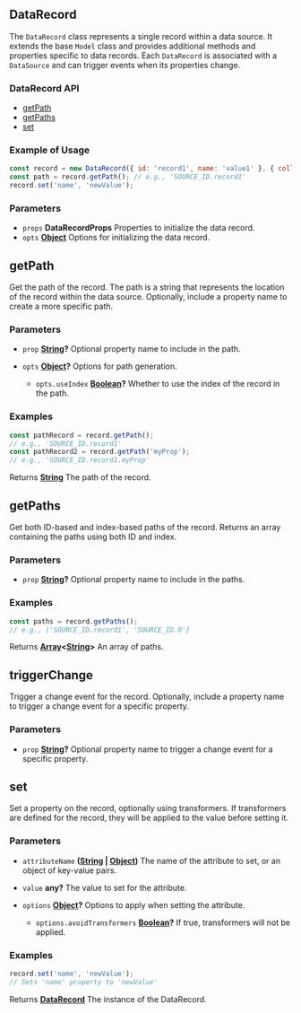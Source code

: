 <!-- Generated by documentation.js. Update this documentation by updating the source code. -->

## DataRecord

The `DataRecord` class represents a single record within a data source.
It extends the base `Model` class and provides additional methods and properties specific to data records.
Each `DataRecord` is associated with a `DataSource` and can trigger events when its properties change.

### DataRecord API

*   [getPath][1]
*   [getPaths][2]
*   [set][3]

### Example of Usage

```js
const record = new DataRecord({ id: 'record1', name: 'value1' }, { collection: dataRecords });
const path = record.getPath(); // e.g., 'SOURCE_ID.record1'
record.set('name', 'newValue');
```

### Parameters

*   `props` **DataRecordProps** Properties to initialize the data record.
*   `opts` **[Object][4]** Options for initializing the data record.

## getPath

Get the path of the record.
The path is a string that represents the location of the record within the data source.
Optionally, include a property name to create a more specific path.

### Parameters

*   `prop` **[String][5]?** Optional property name to include in the path.
*   `opts` **[Object][4]?** Options for path generation.

    *   `opts.useIndex` **[Boolean][6]?** Whether to use the index of the record in the path.

### Examples

```javascript
const pathRecord = record.getPath();
// e.g., 'SOURCE_ID.record1'
const pathRecord2 = record.getPath('myProp');
// e.g., 'SOURCE_ID.record1.myProp'
```

Returns **[String][5]** The path of the record.

## getPaths

Get both ID-based and index-based paths of the record.
Returns an array containing the paths using both ID and index.

### Parameters

*   `prop` **[String][5]?** Optional property name to include in the paths.

### Examples

```javascript
const paths = record.getPaths();
// e.g., ['SOURCE_ID.record1', 'SOURCE_ID.0']
```

Returns **[Array][7]<[String][5]>** An array of paths.

## triggerChange

Trigger a change event for the record.
Optionally, include a property name to trigger a change event for a specific property.

### Parameters

*   `prop` **[String][5]?** Optional property name to trigger a change event for a specific property.

## set

Set a property on the record, optionally using transformers.
If transformers are defined for the record, they will be applied to the value before setting it.

### Parameters

*   `attributeName` **([String][5] | [Object][4])** The name of the attribute to set, or an object of key-value pairs.
*   `value` **any?** The value to set for the attribute.
*   `options` **[Object][4]?** Options to apply when setting the attribute.

    *   `options.avoidTransformers` **[Boolean][6]?** If true, transformers will not be applied.

### Examples

```javascript
record.set('name', 'newValue');
// Sets 'name' property to 'newValue'
```

Returns **[DataRecord][8]** The instance of the DataRecord.

[1]: #getpath

[2]: #getpaths

[3]: #set

[4]: https://developer.mozilla.org/docs/Web/JavaScript/Reference/Global_Objects/Object

[5]: https://developer.mozilla.org/docs/Web/JavaScript/Reference/Global_Objects/String

[6]: https://developer.mozilla.org/docs/Web/JavaScript/Reference/Global_Objects/Boolean

[7]: https://developer.mozilla.org/docs/Web/JavaScript/Reference/Global_Objects/Array

[8]: #datarecord
